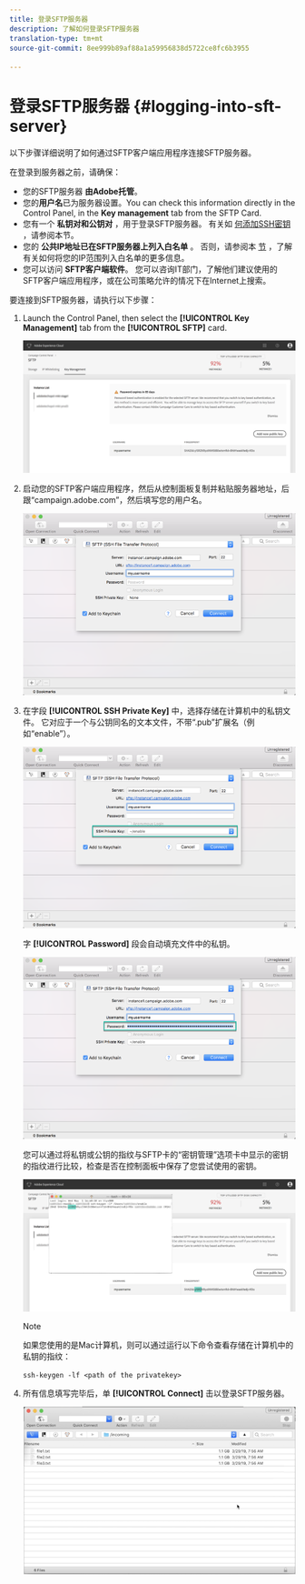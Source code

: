 ```yaml
---
title: 登录SFTP服务器
description: 了解如何登录SFTP服务器
translation-type: tm+mt
source-git-commit: 8ee999b89af88a1a59956838d5722ce8fc6b3955

---
```



# 登录SFTP服务器 {#logging-into-sft-server}

以下步骤详细说明了如何通过SFTP客户端应用程序连接SFTP服务器。

在登录到服务器之前，请确保：

* 您的SFTP服务器 **由Adobe托管**。
* 您的&#x200B;**用户名**&#x200B;已为服务器设置。You can check this information directly in the Control Panel, in the **Key management** tab from the SFTP Card.
* 您有一个 **私钥对和公钥对** ，用于登录SFTP服务器。 有关如 [何添加SSH密钥](../../sftp/using/key-management.md) ，请参阅本节。
* 您的 **公共IP地址已在SFTP服务器上列入白名单** 。 否则，请参阅本 [节](../../sftp/using/ip-range-whitelisting.md) ，了解有关如何将您的IP范围列入白名单的更多信息。
* 您可以访问 **SFTP客户端软件**。 您可以咨询IT部门，了解他们建议使用的SFTP客户端应用程序，或在公司策略允许的情况下在Internet上搜索。

要连接到SFTP服务器，请执行以下步骤：

1. Launch the Control Panel, then select the **[!UICONTROL Key Management]** tab from the **[!UICONTROL SFTP]** card.

   ![](assets/fingerprintNEW2.png)

1. 启动您的SFTP客户端应用程序，然后从控制面板复制并粘贴服务器地址，后跟“campaign.adobe.com”，然后填写您的用户名。

   ![](assets/connect1.png)

1. 在字段 **[!UICONTROL SSH Private Key]** 中，选择存储在计算机中的私钥文件。 它对应于一个与公钥同名的文本文件，不带“.pub”扩展名（例如“enable”）。

   ![](assets/connect2.png)

   字 **[!UICONTROL Password]** 段会自动填充文件中的私钥。

   ![](assets/connect3.png)

   您可以通过将私钥或公钥的指纹与SFTP卡的“密钥管理”选项卡中显示的密钥的指纹进行比较，检查是否在控制面板中保存了您尝试使用的密钥。

   ![](assets/fingerprint3.png)

   >[!NOTE]
   >
   >如果您使用的是Mac计算机，则可以通过运行以下命令查看存储在计算机中的私钥的指纹：
   >
   >`ssh-keygen -lf <path of the privatekey>`

1. 所有信息填写完毕后，单 **[!UICONTROL Connect]** 击以登录SFTP服务器。

   ![](assets/sftpconnected.png)
